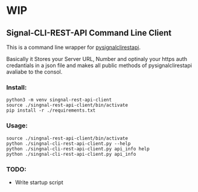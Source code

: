 # WIP

## Signal-CLI-REST-API Command Line Client

This is a command line wrapper for [pysignalclirestapi](https://github.com/bbernhard/pysignalclirestapi).

Basically it Stores your Server URL, Number and optinaly your https auth credantials in a json file and makes all public methods of pysignalclirestapi avaliabe to the consol.

### Install:

```
python3 -m venv singnal-rest-api-client
source ./singnal-rest-api-client/bin/activate
pip install -r ./requirements.txt
```

### Usage:

```
source ./singnal-rest-api-client/bin/activate
python ./singnal-cli-rest-api-client.py --help
python ./singnal-cli-rest-api-client.py api_info help
python ./singnal-cli-rest-api-client.py api_info
```

### TODO:
- Write startup script
